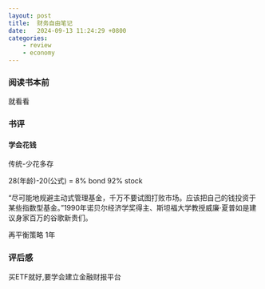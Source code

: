 ```yaml
---
layout: post
title:  财务自由笔记
date:   2024-09-13 11:24:29 +0800
categories: 
    - review
    - economy 
---
```


### 阅读书本前

就看看

### 书评

#### 学会花钱

传统-少花多存

28(年龄)-20(公式) = 8% bond 92% stock

“尽可能地规避主动式管理基金，千万不要试图打败市场。应该把自己的钱投资于某些指数型基金。”1990年诺贝尔经济学奖得主、斯坦福大学教授威廉·夏普如是建议身家百万的谷歌新贵们。

再平衡策略 1年

### 评后感

买ETF就好,要学会建立金融财报平台